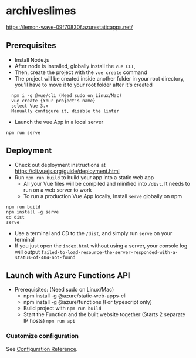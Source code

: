 # archiveslimes

https://lemon-wave-09f70830f.azurestaticapps.net/

## Prerequisites

- Install Node.js
- After node is installed, globally install the `Vue CLI`,
- Then, create the project with the `vue create` command
- The project will be created inside another folder in your root directory, you'll have to move it to your root folder after it's created

```
  npm i -g @vue/cli (Need sudo on Linux/Mac)
  vue create {Your project's name}
  select Vue 3.x
  Manually configure it, disable the linter
```

- Launch the vue App in a local server

```
npm run serve
```

## Deployment

- Check out deployment instructions at https://cli.vuejs.org/guide/deployment.html
- Run `npm run build` to build your app into a static web app
  - All your Vue files will be compiled and minified into `/dist`. It needs to run on a web server to work
  - To run a production Vue App locally, Install `serve` globally on npm

```
npm run build
npm install -g serve
cd dist
serve
```

- Use a terminal and CD to the `/dist`, and simply run `serve` on your terminal
- If you just open the `index.html` without using a server, your console log will output `failed-to-load-resource-the-server-responded-with-a-status-of-404-not-found`

## Launch with Azure Functions API 
- Prerequisites: (Need sudo on Linux/Mac)
  - npm install -g @azure/static-web-apps-cli
  - npm install -g @azure/functions (For typescript only)
  - Build project with `npm run build`
  - Start the Function and the built website together (Starts 2 separate IP hosts) `npm run api` 

### Customize configuration

See [Configuration Reference](https://cli.vuejs.org/config/).
